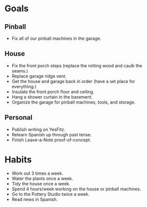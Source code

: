 # Goals
## Pinball
* Fix all of our pinball machines in the garage.

## House
* Fix the front porch steps (replace the rotting wood and caulk the seams.)
* Replace garage ridge vent.
* Get the house and garage back in order (have a set place for everything.)
* Insulate the front porch floor and ceiling.
* Hang a shower curtain in the basement.
* Organize the garage for pinball machines, tools, and storage.

## Personal
* Publish writing on YesFitz.
* Relearn Spanish up through past tense.
* Finish Leave-a-Note proof-of-concept.

# Habits
* Work out 3 times a week.
* Water the plants once a week.
* Tidy the house once a week.
* Spend 4 hours/week working on the house or pinball machines.
* Go to the Pottery Studio twice a week.
* Read news in Spanish.
